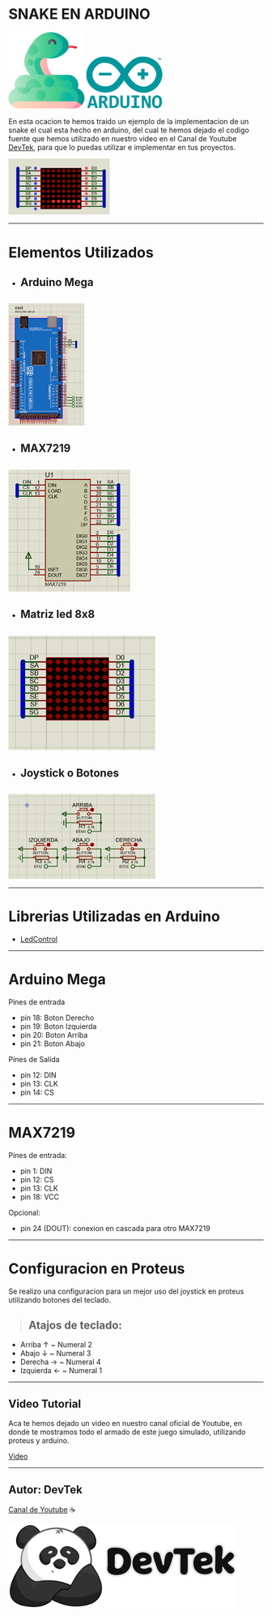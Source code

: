 # SNAKE EN ARDUINO

<p>
<img src="src/snake.png" width=150px> 
<img src="src/arduino.png" width=150px>
</p>

En esta ocacion te hemos traido un ejemplo de la implementacion de un snake el cual esta hecho en arduino, del cual te hemos dejado el codigo fuente que hemos utilizado en nuestro video en el Canal de Youtube [DevTek](https://www.youtube.com/channel/UClawZxxlqfXzPetVvUnMb4g), para que lo puedas utilizar e implementar en tus proyectos.

<p>
<img src="src/animacion.gif" width=200px>
</p>


--- 

# Elementos Utilizados

* <h2>Arduino Mega<h2> 
<img src="src/ArduinoMega.PNG" width=150px>

* <h2>MAX7219<h2>
<img src="src/max7219.PNG" width=240px>

* <h2>Matriz led 8x8 <h2>
<img src="src/matrizLed.PNG" width=290px>

* <h2>Joystick o Botones <h2>
<img src="src/joystick.PNG" width=290px>

---
# Librerias Utilizadas en Arduino

* [LedControl](https://www.arduino.cc/reference/en/libraries/ledcontrol/)



---
# Arduino  Mega
Pines de entrada
* pin 18: Boton Derecho
* pin 19: Boton Izquierda
* pin 20: Boton Arriba
* pin 21: Boton Abajo

Pines de Salida
* pin 12: DIN
* pin 13: CLK
* pin 14: CS

---
# MAX7219
Pines de entrada:  
* pin 1: DIN
* pin 12: CS
* pin 13: CLK
* pin 18: VCC  

Opcional:
* pin 24 (DOUT): conexion en cascada para otro MAX7219
---



# Configuracion en Proteus


 Se realizo una configuracion para un mejor uso del joystick en proteus utilizando botones del teclado.

>## Atajos de teclado:
  * Arriba ↑    ~   Numeral 2
  * Abajo ↓     ~   Numeral 3
  * Derecha →   ~   Numeral 4
  * Izquierda ← ~   Numeral 1

---
## Video Tutorial 

Aca te hemos dejado un video en nuestro canal oficial de Youtube, en donde te mostramos todo el armado de este juego simulado, utilizando proteus y arduino.

[Video]()

---

## Autor: DevTek

[Canal de Youtube](https://www.youtube.com/channel/UClawZxxlqfXzPetVvUnMb4g) :coffee:

<img src="src/DevTek502.png" width=450px>
